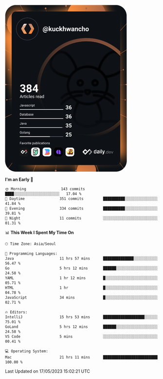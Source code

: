 <a href="https://app.daily.dev/kuckhwancho"><img src="https://github.com/kuckjwi0928/kuckjwi0928/blob/master/devcard.svg" width="400" alt="Kuckjwi Devcard"/></a>

<!--START_SECTION:waka-->
**I'm an Early 🐤** 

```text
🌞 Morning                143 commits         ████░░░░░░░░░░░░░░░░░░░░░   17.04 % 
🌆 Daytime                351 commits         ██████████░░░░░░░░░░░░░░░   41.84 % 
🌃 Evening                334 commits         ██████████░░░░░░░░░░░░░░░   39.81 % 
🌙 Night                  11 commits          ░░░░░░░░░░░░░░░░░░░░░░░░░   01.31 % 
```


📊 **This Week I Spent My Time On** 

```text
🕑︎ Time Zone: Asia/Seoul

💬 Programming Languages: 
Java                     11 hrs 57 mins      ██████████████░░░░░░░░░░░   56.47 % 
Go                       5 hrs 12 mins       ██████░░░░░░░░░░░░░░░░░░░   24.58 % 
YAML                     1 hr 12 mins        █░░░░░░░░░░░░░░░░░░░░░░░░   05.71 % 
HTML                     1 hr                █░░░░░░░░░░░░░░░░░░░░░░░░   04.78 % 
JavaScript               34 mins             █░░░░░░░░░░░░░░░░░░░░░░░░   02.71 % 

🔥 Editors: 
IntelliJ                 15 hrs 53 mins      ███████████████████░░░░░░   75.01 % 
GoLand                   5 hrs 12 mins       ██████░░░░░░░░░░░░░░░░░░░   24.58 % 
VS Code                  5 mins              ░░░░░░░░░░░░░░░░░░░░░░░░░   00.41 % 

💻 Operating System: 
Mac                      21 hrs 11 mins      █████████████████████████   100.00 % 
```


 Last Updated on 17/05/2023 15:02:21 UTC
<!--END_SECTION:waka-->
